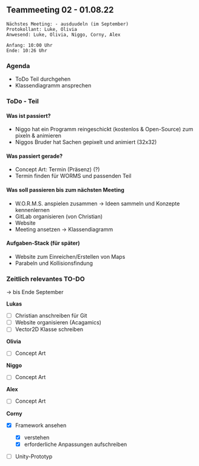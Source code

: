 Teammeeting 02 - 01.08.22
--
```
Nächstes Meeting: - ausduudeln (im September)
Protokollant: Luke, Olivia
Anwesend: Luke, Olivia, Niggo, Corny, Alex

Anfang: 10:00 Uhr
Ende: 10:26 Uhr
```
### Agenda

- ToDo Teil durchgehen
- Klassendiagramm ansprechen

### ToDo - Teil

#### Was ist passiert?

- Niggo hat ein Programm reingeschickt (kostenlos & Open-Source) zum pixeln & animieren
- Niggos Bruder hat Sachen gepixelt und animiert (32x32)

#### Was passiert gerade?

- Concept Art: Termin (Präsenz) (?)
- Termin finden für WORMS und passenden Teil

#### Was soll passieren bis zum nächsten Meeting

- W.O.R.M.S. anspielen zusammen -> Ideen sammeln und Konzepte kennenlernen
- GitLab organisieren (von Christian)
- Website
- Meeting ansetzen -> Klassendiagramm


#### Aufgaben-Stack (für später)

- Website zum Einreichen/Erstellen von Maps
- Parabeln und Kollisionsfindung

### Zeitlich relevantes TO-DO
-> bis Ende September

**Lukas**
- [ ] Christian anschreiben für Git
- [ ] Website organisieren (Acagamics)
- [ ] Vector2D Klasse schreiben

**Olivia**
- [ ] Concept Art

**Niggo**
- [ ] Concept Art

**Alex**
- [ ] Concept Art

**Corny**
- [x] Framework ansehen
    - [x] verstehen
    - [x] erforderliche Anpassungen aufschreiben
- [ ] Unity-Prototyp


